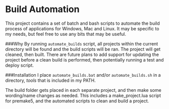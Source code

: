# Build Automation
This project contains a set of batch and bash scripts to automate the build process of applications for Windows, Mac and Linux. It may be specific to my needs, but feel free to use any bits that may be useful.

###Why
By running ``automate_builds`` script, all projects within the current directory will be found and the build scripts will be ran. The project will get cleaned, then built. There are future plans to add support for updating the project before a clean build is performed, then potentially running a test and deploy script.

###Installation
I place ``automate_builds.bat`` and/or ``automate_builds.sh`` in a directory, *tools* that is included in my PATH.

The build folder gets placed in each separate project, and then make some wording/name changes as needed. This includes a make_project.lua script for premake5, and the automated scripts to clean and build a project.